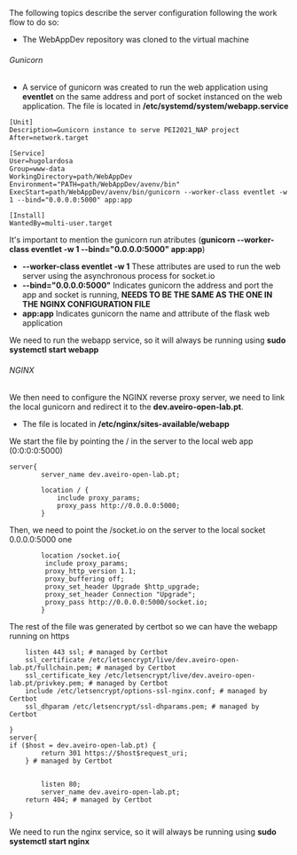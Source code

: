 The following topics describe the server configuration following the work flow to do so:
- The WebAppDev repository was cloned to the virtual machine
###### Gunicorn
- A service of gunicorn was created to run the web application using **eventlet**  on the same address and port of socket instanced on the web application.
The file is located in **/etc/systemd/system/webapp.service**

```
[Unit]
Description=Gunicorn instance to serve PEI2021_NAP project
After=network.target

[Service]
User=hugolardosa
Group=www-data
WorkingDirectory=path/WebAppDev
Environment="PATH=path/WebAppDev/avenv/bin"
ExecStart=path/WebAppDev/avenv/bin/gunicorn --worker-class eventlet -w 1 --bind="0.0.0.0:5000" app:app

[Install]
WantedBy=multi-user.target
```

It's important to mention the gunicorn run atributes (**gunicorn --worker-class eventlet -w 1 --bind="0.0.0.0:5000" app:app**)
 - **--worker-class eventlet -w 1** These attributes are used to run the web server using the asynchronous process for socket.io
 - **--bind="0.0.0.0:5000"** Indicates gunicorn the address and port the app and socket is running, **NEEDS TO BE THE SAME AS THE ONE IN THE NGINX CONFIGURATION FILE**
 - **app:app** Indicates gunicorn the name and attribute of the flask web application

We need to run the webapp service, so it will always be running using **sudo systemctl start webapp**

###### NGINX

We then need to configure the NGINX reverse proxy server, we need to link the local gunicorn and redirect it to the **dev.aveiro-open-lab.pt**.
- The file is located in **/etc/nginx/sites-available/webapp**

We start the file by pointing the / in the server to the local web app (0:0:0:0:5000)
```
server{
        server_name dev.aveiro-open-lab.pt;

        location / {
            include proxy_params;
            proxy_pass http://0.0.0.0:5000;
        }

```
Then, we need to point the /socket.io on the server to the local socket 0.0.0.0:5000 one
```
        location /socket.io{
         include proxy_params;
         proxy_http_version 1.1;
         proxy_buffering off;
         proxy_set_header Upgrade $http_upgrade;
         proxy_set_header Connection "Upgrade";
         proxy_pass http://0.0.0.0:5000/socket.io;
        }
```
The rest of the file was generated by certbot so we can have the webapp running on https
```
    listen 443 ssl; # managed by Certbot
    ssl_certificate /etc/letsencrypt/live/dev.aveiro-open-lab.pt/fullchain.pem; # managed by Certbot
    ssl_certificate_key /etc/letsencrypt/live/dev.aveiro-open-lab.pt/privkey.pem; # managed by Certbot
    include /etc/letsencrypt/options-ssl-nginx.conf; # managed by Certbot
    ssl_dhparam /etc/letsencrypt/ssl-dhparams.pem; # managed by Certbot

}
server{
if ($host = dev.aveiro-open-lab.pt) {
        return 301 https://$host$request_uri;
    } # managed by Certbot


        listen 80;
        server_name dev.aveiro-open-lab.pt;
    return 404; # managed by Certbot

}
```
We need to run the nginx service, so it will always be running using **sudo systemctl start nginx** 